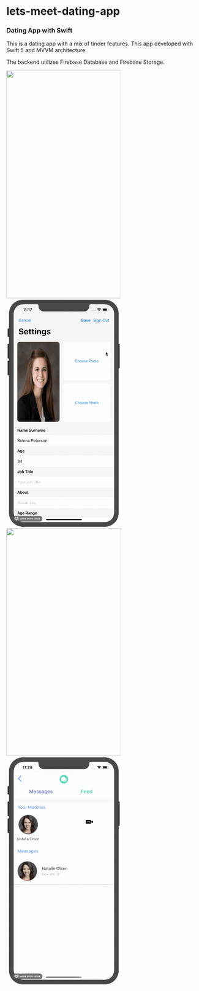 # lets-meet-dating-app
### Dating App with Swift

This is a dating app with a mix of tinder features. This app developed with Swift 5 and MVVM architecture.

The backend utilizes Firebase Database and Firebase Storage.


<img src="/demo/login.gif" width="300" height="594"/> <img src="/demo/profile.gif" width="300" height="594"/> <img src="/demo/swipe.gif" width="300" height="594"/> <img src="/demo/message.gif" width="300" height="594"/>

